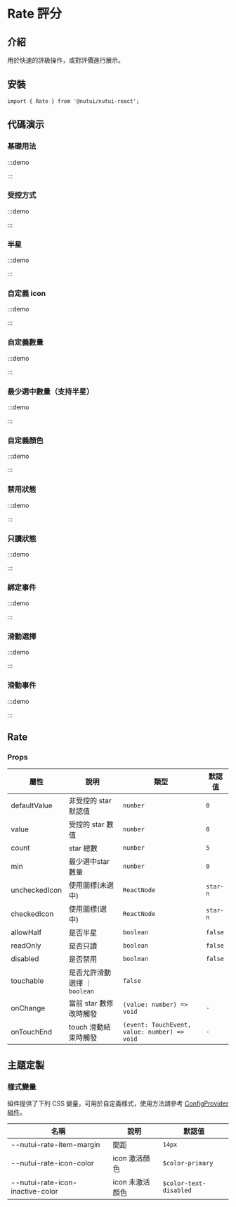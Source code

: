 # Rate 評分

## 介紹

用於快速的評級操作，或對評價進行展示。

## 安裝

```tsx
import { Rate } from '@nutui/nutui-react';
```

## 代碼演示

### 基礎用法

:::demo

<CodeBlock src='h5/demo1.tsx'></CodeBlock>

:::

### 受控方式

:::demo

<CodeBlock src='h5/demo2.tsx'></CodeBlock>

:::

### 半星

:::demo

<CodeBlock src='h5/demo3.tsx'></CodeBlock>

:::

### 自定義 icon

:::demo

<CodeBlock src='h5/demo4.tsx'></CodeBlock>

:::

### 自定義數量

:::demo

<CodeBlock src='h5/demo5.tsx'></CodeBlock>

:::

### 最少選中數量（支持半星）

:::demo

<CodeBlock src='h5/demo6.tsx'></CodeBlock>

:::

### 自定義顏色

:::demo

<CodeBlock src='h5/demo7.tsx'></CodeBlock>

:::

### 禁用狀態

:::demo

<CodeBlock src='h5/demo8.tsx'></CodeBlock>

:::

### 只讀狀態

:::demo

<CodeBlock src='h5/demo9.tsx'></CodeBlock>

:::

### 綁定事件

:::demo

<CodeBlock src='h5/demo10.tsx'></CodeBlock>

:::

### 滑動選擇

:::demo

<CodeBlock src='h5/demo11.tsx'></CodeBlock>

:::

### 滑動事件

:::demo

<CodeBlock src='h5/demo12.tsx'></CodeBlock>

:::

## Rate

### Props

| 屬性 | 說明 | 類型 | 默認值 |
| --- | --- | --- | --- |
| defaultValue | 非受控的 star 默認值 | `number` | `0` |
| value | 受控的 star 數值 | `number` | `0` |
| count | star 總數 | `number` | `5` |
| min | 最少選中star數量 | `number` | `0` |
| uncheckedIcon | 使用圖標(未選中) | `ReactNode` | `star-n` |
| checkedIcon | 使用圖標(選中) | `ReactNode` | `star-n` |
| allowHalf | 是否半星 | `boolean` | `false` |
| readOnly | 是否只讀 | `boolean` | `false` |
| disabled | 是否禁用 | `boolean` | `false` |
| touchable | 是否允許滑動選擇 ｜ `boolean` | `false` |
| onChange | 當前 star 數修改時觸發 | `(value: number) => void` | `-` |
| onTouchEnd | touch 滑動結束時觸發 | `(event: TouchEvent, value: number) => void` | `-` |

## 主題定製

### 樣式變量

組件提供了下列 CSS 變量，可用於自定義樣式，使用方法請參考 [ConfigProvider 組件](#/zh-CN/component/configprovider)。

| 名稱 | 說明 | 默認值 |
| --- | --- | --- |
| \--nutui-rate-item-margin | 間距 | `14px` |
| \--nutui-rate-icon-color | icon 激活顏色 | `$color-primary` |
| \--nutui-rate-icon-inactive-color | icon 未激活顏色 | `$color-text-disabled` |
